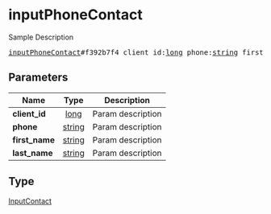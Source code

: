 # inputPhoneContact

Sample Description

<pre>
<a href="../constructor/inputPhoneContact.md">inputPhoneContact</a>#f392b7f4 client_id:<a href="../type/long.md">long</a> phone:<a href="../type/string.md">string</a> first_name:<a href="../type/string.md">string</a> last_name:<a href="../type/string.md">string</a> = <a href="../type/InputContact.md">InputContact</a>;</pre>
## Parameters

| Name | Type | Description |
|------|:----:|-------------|
| **client_id** | <a href="../type/long.md">long</a> | Param description |
| **phone** | <a href="../type/string.md">string</a> | Param description |
| **first_name** | <a href="../type/string.md">string</a> | Param description |
| **last_name** | <a href="../type/string.md">string</a> | Param description |

## Type

<a href="../type/InputContact.md">InputContact</a>
